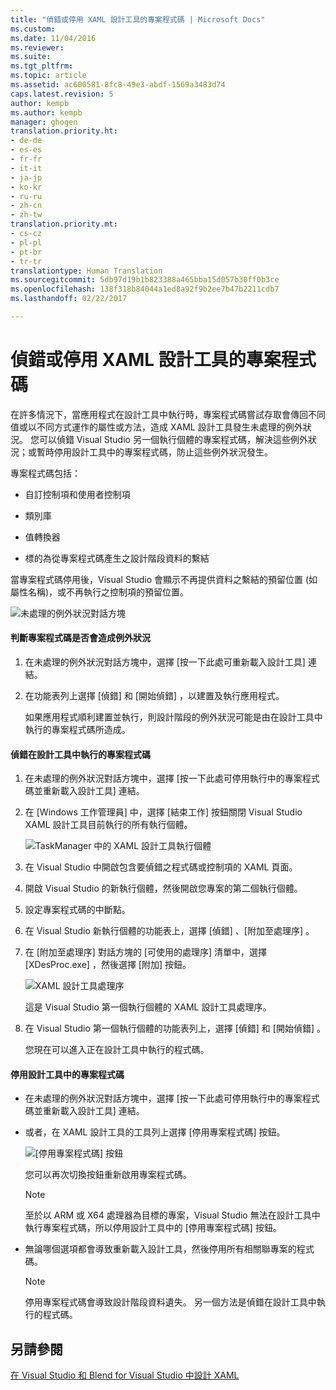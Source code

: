 ```yaml
---
title: "偵錯或停用 XAML 設計工具的專案程式碼 | Microsoft Docs"
ms.custom: 
ms.date: 11/04/2016
ms.reviewer: 
ms.suite: 
ms.tgt_pltfrm: 
ms.topic: article
ms.assetid: ac600581-8fc8-49e3-abdf-1569a3483d74
caps.latest.revision: 5
author: kempb
ms.author: kempb
manager: ghogen
translation.priority.ht:
- de-de
- es-es
- fr-fr
- it-it
- ja-jp
- ko-kr
- ru-ru
- zh-cn
- zh-tw
translation.priority.mt:
- cs-cz
- pl-pl
- pt-br
- tr-tr
translationtype: Human Translation
ms.sourcegitcommit: 5db97d19b1b823388a465bba15d057b30ff0b3ce
ms.openlocfilehash: 138f318b84044a1ed8a92f9b2ee7b47b2211cdb7
ms.lasthandoff: 02/22/2017

---
```

# <a name="debugging-or-disabling-project-code-in-xaml-designer"></a>偵錯或停用 XAML 設計工具的專案程式碼
在許多情況下，當應用程式在設計工具中執行時，專案程式碼嘗試存取會傳回不同值或以不同方式運作的屬性或方法，造成 XAML 設計工具發生未處理的例外狀況。 您可以偵錯 Visual Studio 另一個執行個體的專案程式碼，解決這些例外狀況；或暫時停用設計工具中的專案程式碼，防止這些例外狀況發生。  
  
 專案程式碼包括：  
  
-   自訂控制項和使用者控制項  
  
-   類別庫  
  
-   值轉換器  
  
-   標的為從專案程式碼產生之設計階段資料的繫結  
  
 當專案程式碼停用後，Visual Studio 會顯示不再提供資料之繫結的預留位置 (如屬性名稱)，或不再執行之控制項的預留位置。  
  
 ![未處理的例外狀況對話方塊](~/designers/media/xaml_unhandledexception.png "XAML_UnhandledException")  
  
#### <a name="to-determine-if-project-code-is-causing-an-exception"></a>判斷專案程式碼是否會造成例外狀況  
  
1.  在未處理的例外狀況對話方塊中，選擇 [按一下此處可重新載入設計工具]  連結。  
  
2.  在功能表列上選擇 [偵錯] 和 [開始偵錯]  ，以建置及執行應用程式。  
  
     如果應用程式順利建置並執行，則設計階段的例外狀況可能是由在設計工具中執行的專案程式碼所造成。  
  
#### <a name="to-debug-project-code-running-in-the-designer"></a>偵錯在設計工具中執行的專案程式碼  
  
1.  在未處理的例外狀況對話方塊中，選擇 [按一下此處可停用執行中的專案程式碼並重新載入設計工具]  連結。  
  
2.  在 [Windows 工作管理員] 中，選擇 [結束工作]  按鈕關閉 Visual Studio XAML 設計工具目前執行的所有執行個體。  
  
     ![TaskManager 中的 XAML 設計工具執行個體](~/designers/media/xaml_taskmanager.png "XAML_TaskManager")  
  
3.  在 Visual Studio 中開啟包含要偵錯之程式碼或控制項的 XAML 頁面。  
  
4.  開啟 Visual Studio 的新執行個體，然後開啟您專案的第二個執行個體。  
  
5.  設定專案程式碼的中斷點。  
  
6.  在 Visual Studio 新執行個體的功能表上，選擇 [偵錯] 、[附加至處理序] 。  
  
7.  在 [附加至處理序]  對話方塊的 [可使用的處理序]  清單中，選擇 [XDesProc.exe] ，然後選擇 [附加]  按鈕。  
  
     ![XAML 設計工具處理序](~/designers/media/xaml_attach.png "XAML_Attach")  
  
     這是 Visual Studio 第一個執行個體的 XAML 設計工具處理序。  
  
8.  在 Visual Studio 第一個執行個體的功能表列上，選擇 [偵錯] 和 [開始偵錯] 。  
  
     您現在可以進入正在設計工具中執行的程式碼。  
  
#### <a name="to-disable-project-code-in-the-designer"></a>停用設計工具中的專案程式碼  
  
-   在未處理的例外狀況對話方塊中，選擇 [按一下此處可停用執行中的專案程式碼並重新載入設計工具]  連結。  
  
-   或者，在 XAML 設計工具的工具列上選擇 [停用專案程式碼]  按鈕。  
  
     ![[停用專案程式碼] 按鈕](~/designers/media/xaml_disablecode.png "XAML_DisableCode")  
  
     您可以再次切換按鈕重新啟用專案程式碼。  
  
    > [!NOTE]
    >  至於以 ARM 或 X64 處理器為目標的專案，Visual Studio 無法在設計工具中執行專案程式碼，所以停用設計工具中的 [停用專案程式碼]  按鈕。  
  
-   無論哪個選項都會導致重新載入設計工具，然後停用所有相關聯專案的程式碼。  
  
    > [!NOTE]
    >  停用專案程式碼會導致設計階段資料遺失。 另一個方法是偵錯在設計工具中執行的程式碼。  
  
## <a name="see-also"></a>另請參閱  
 [在 Visual Studio 和 Blend for Visual Studio 中設計 XAML](../designers/designing-xaml-in-visual-studio.md)
